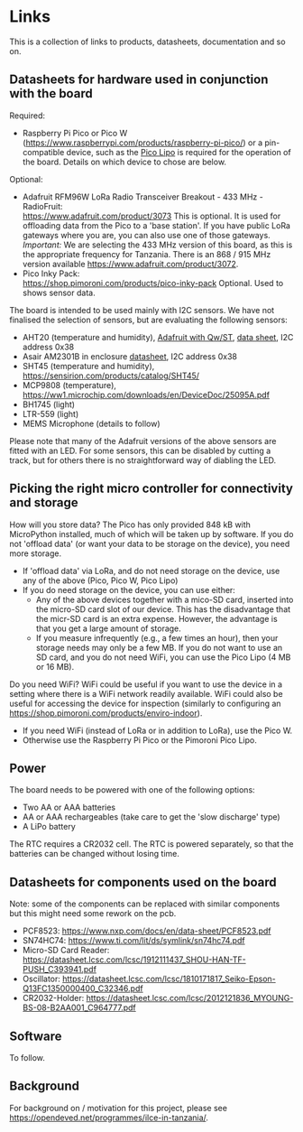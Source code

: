Links
=====

This is a collection of links to products, datasheets, documentation and so on.

Datasheets for hardware used in conjunction with the board
----------------------------------------------------------

Required:
- Raspberry Pi Pico or Pico W (https://www.raspberrypi.com/products/raspberry-pi-pico/) or a pin-compatible device, such as the [Pico Lipo](https://shop.pimoroni.com/products/pimoroni-pico-lipo) is required for the operation of the board. Details on which device to chose are below.

Optional:
- Adafruit RFM96W LoRa Radio Transceiver Breakout - 433 MHz - RadioFruit:  
  <https://www.adafruit.com/product/3073>
  This is optional. It is used for offloading data from the Pico to a 'base station'. If you have public LoRa gateways where you are, you can also use one of those gateways.
  *Important:* We are selecting the 433 MHz version of this board, as this is the appropriate frequency for Tanzania. There is an 868 / 915 MHz version available https://www.adafruit.com/product/3072.
- Pico Inky Pack:  
  <https://shop.pimoroni.com/products/pico-inky-pack>
  Optional. Used to shows sensor data.

The board is intended to be used mainly with I2C sensors. We have not finalised the selection of sensors, but are evaluating the following sensors:
- AHT20 (temperature and humidity), [Adafruit with Qw/ST](https://www.adafruit.com/product/4566), [data sheet](https://cdn-learn.adafruit.com/assets/assets/000/091/676/original/AHT20-datasheet-2020-4-16.pdf?1591047915), I2C address 0x38
- Asair AM2301B in enclosure [datasheet](https://cdn-shop.adafruit.com/product-files/5181/5181_AM2301B.pdf), I2C address 0x38
- SHT45 (temperature and humidity), https://sensirion.com/products/catalog/SHT45/
- MCP9808 (temperature), https://ww1.microchip.com/downloads/en/DeviceDoc/25095A.pdf
- BH1745 (light)
- LTR-559 (light)
- MEMS Microphone (details to follow)

Please note that many of the Adafruit versions of the above sensors are fitted with an LED. For some sensors, this can be disabled by cutting a track, but for others there is no straightforward way of diabling the LED.

Picking the right micro controller for connectivity and storage
----

How will you store data? The Pico has only provided 848 kB with MicroPython installed, much of which will be taken up by software. If you do not 'offload data' (or want your data to be storage on the device), you need more storage.
- If 'offload data' via LoRa, and do not need storage on the device, use any of the above (Pico, Pico W, Pico Lipo)
- If you do need storage on the device, you can use either:
  - Any of the above devices together with a mico-SD card, inserted into the micro-SD card slot of our device. This has the disadvantage that the micr-SD card is an extra expense. However, the advantage is that you get a large amount of storage.
  - If you measure infrequently (e.g., a few times an hour), then your storage needs may only be a few MB. If you do not want to use an SD card, and you do not need WiFi, you can use the Pico Lipo (4 MB or 16 MB).

Do you need WiFi? WiFi could be useful if you want to use the device in a setting where there is a WiFi network readily available. WiFi could also be useful for accessing the device for inspection (similarly to configuring an https://shop.pimoroni.com/products/enviro-indoor). 
- If you need WiFi (instead of LoRa or in addition to LoRa), use the Pico W.
- Otherwise use the Raspberry Pi Pico or the Pimoroni Pico Lipo.


Power
-----
The board needs to be powered with one of the following options:
- Two AA or AAA batteries
- AA or AAA rechargeables (take care to get the 'slow discharge' type)
- A LiPo battery

The RTC requires a CR2032 cell. The RTC is powered separately, so that the batteries can be changed without losing time.


Datasheets for components used on the board
-------------------------------------------

Note: some of the components can be replaced with similar components but this might
need some rework on the pcb.

- PCF8523: <https://www.nxp.com/docs/en/data-sheet/PCF8523.pdf>
- SN74HC74: <https://www.ti.com/lit/ds/symlink/sn74hc74.pdf>
- Micro-SD Card Reader: <https://datasheet.lcsc.com/lcsc/1912111437_SHOU-HAN-TF-PUSH_C393941.pdf>
- Oscillator: <https://datasheet.lcsc.com/lcsc/1810171817_Seiko-Epson-Q13FC1350000400_C32346.pdf>
- CR2032-Holder: <https://datasheet.lcsc.com/lcsc/2012121836_MYOUNG-BS-08-B2AA001_C964777.pdf>


Software
--------

To follow.

Background
----------
For background on / motivation for this project, please see https://opendeved.net/programmes/ilce-in-tanzania/.

